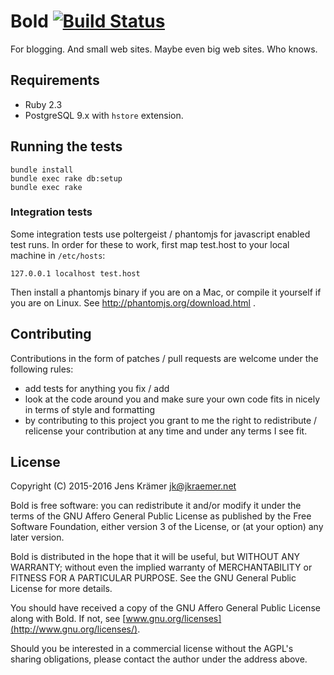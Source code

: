 Bold [![Build Status](https://travis-ci.org/bold-app/bold.svg?branch=master)](https://travis-ci.org/bold-app/bold)
====

For blogging. And small web sites. Maybe even big web sites. Who knows.


Requirements
------------

- Ruby 2.3
- PostgreSQL 9.x with `hstore` extension.



Running the tests
-----------------

    bundle install
    bundle exec rake db:setup
    bundle exec rake


### Integration tests

Some integration tests use poltergeist / phantomjs for javascript enabled test
runs. In order for these to work, first map test.host to your local machine in
`/etc/hosts`:

    127.0.0.1 localhost test.host

Then install a phantomjs binary if you are on a Mac, or compile it yourself if
you are on Linux. See http://phantomjs.org/download.html .

Contributing
------------

Contributions in the form of patches / pull requests are welcome under the
following rules:

- add tests for anything you fix / add
- look at the code around you and make sure your own code fits in nicely in
  terms of style and formatting
- by contributing to this project you grant to me the right to redistribute /
  relicense your contribution at any time and under any terms I see fit.


License
-------

Copyright (C) 2015-2016 Jens Krämer <jk@jkraemer.net>

Bold is free software: you can redistribute it and/or modify it under the terms
of the GNU Affero General Public License as published by the Free Software
Foundation, either version 3 of the License, or (at your option) any later
version.

Bold is distributed in the hope that it will be useful, but WITHOUT ANY
WARRANTY; without even the implied warranty of MERCHANTABILITY or FITNESS FOR A
PARTICULAR PURPOSE.  See the GNU General Public License for more
details.

You should have received a copy of the GNU Affero General Public License along
with Bold. If not, see [www.gnu.org/licenses](http://www.gnu.org/licenses/).

Should you be interested in a commercial license without the AGPL's sharing
obligations, please contact the author under the address above.

